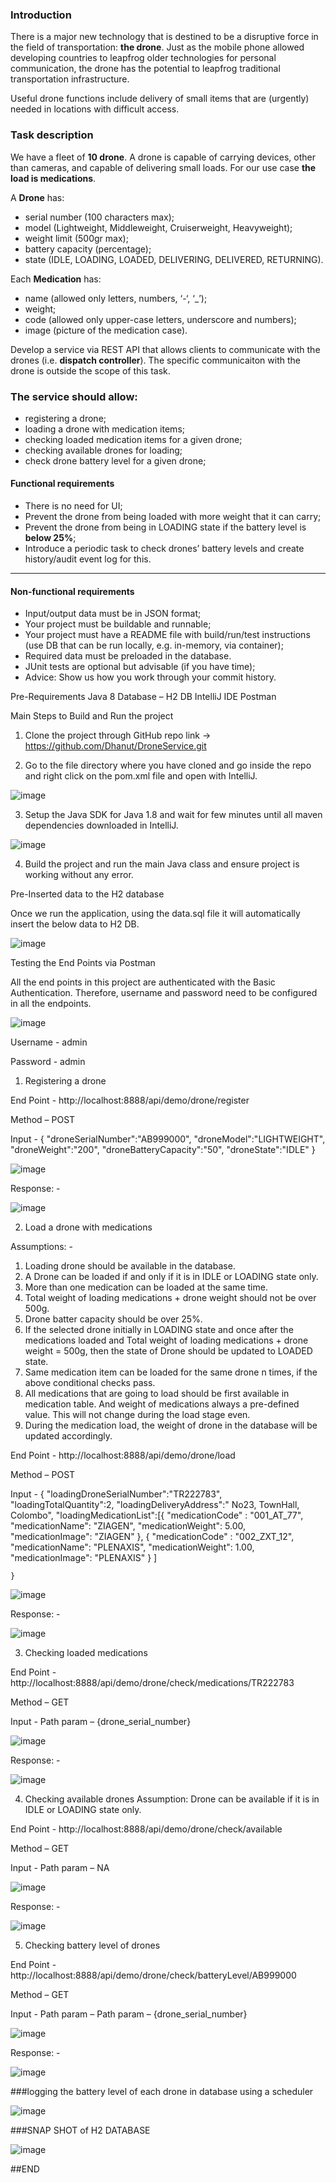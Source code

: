 ### Introduction

There is a major new technology that is destined to be a disruptive force in the field of transportation: **the drone**. Just as the mobile phone allowed developing countries to leapfrog older technologies for personal communication, the drone has the potential to leapfrog traditional transportation infrastructure.

Useful drone functions include delivery of small items that are (urgently) needed in locations with difficult access.

### Task description

We have a fleet of **10 drone**. A drone is capable of carrying devices, other than cameras, and capable of delivering small loads. For our use case **the load is medications**.

A **Drone** has:
- serial number (100 characters max);
- model (Lightweight, Middleweight, Cruiserweight, Heavyweight);
- weight limit (500gr max);
- battery capacity (percentage);
- state (IDLE, LOADING, LOADED, DELIVERING, DELIVERED, RETURNING).

Each **Medication** has: 
- name (allowed only letters, numbers, ‘-‘, ‘_’);
- weight;
- code (allowed only upper-case letters, underscore and numbers);
- image (picture of the medication case).

Develop a service via REST API that allows clients to communicate with the drones (i.e. **dispatch controller**). The specific communicaiton with the drone is outside the scope of this task. 


### The service should allow:

- registering a drone;
- loading a drone with medication items;
- checking loaded medication items for a given drone; 
- checking available drones for loading;
- check drone battery level for a given drone;

#### Functional requirements

- There is no need for UI;
- Prevent the drone from being loaded with more weight that it can carry;
- Prevent the drone from being in LOADING state if the battery level is **below 25%**;
- Introduce a periodic task to check drones’ battery levels and create history/audit event log for this.

---

#### Non-functional requirements

- Input/output data must be in JSON format;
- Your project must be buildable and runnable;
- Your project must have a README file with build/run/test instructions (use DB that can be run locally, e.g. in-memory, via container);
- Required data must be preloaded in the database.
- JUnit tests are optional but advisable (if you have time);
- Advice: Show us how you work through your commit history.

Pre-Requirements
        Java 8
        Database – H2 DB
        IntelliJ IDE
        Postman
        
Main Steps to Build and Run the project

01.	Clone the project through GitHub repo link -> https://github.com/Dhanut/DroneService.git
          
          
02.	Go to the file directory where you have cloned and go inside the repo and right click on the pom.xml file and open with IntelliJ.

![image](https://user-images.githubusercontent.com/24970163/209461507-b78e375d-c064-43f4-8dbf-aa94046e0d9d.png)
 
03.	Setup the Java SDK for Java 1.8 and wait for few minutes until all maven dependencies downloaded in IntelliJ.

![image](https://user-images.githubusercontent.com/24970163/209461521-c91a83bb-6944-45e5-b55d-a5d3df4954cd.png)

04.	Build the project and run the main Java class and ensure project is working without any error.

Pre-Inserted data to the H2 database

Once we run the application, using the data.sql file it will automatically insert the below data to H2 DB.
 

![image](https://user-images.githubusercontent.com/24970163/209461537-ac5a143f-e318-4734-b6c5-d9308d78bc02.png)



Testing the End Points via Postman

All the end points in this project are authenticated with the Basic Authentication. Therefore, username and password need to be configured in all the endpoints.
 
 ![image](https://user-images.githubusercontent.com/24970163/209461544-f8ec1cc1-2a69-4d4a-b4ec-58685e8f7ad3.png)

Username - admin

Password - admin 
01.	Registering a drone


End Point - http://localhost:8888/api/demo/drone/register


Method – POST


Input - {
   	    "droneSerialNumber":"AB999000",
    "droneModel":"LIGHTWEIGHT",
    "droneWeight":"200",
    "droneBatteryCapacity":"50",
    "droneState":"IDLE"
}
 
 ![image](https://user-images.githubusercontent.com/24970163/209461558-a38fbe0c-184b-4974-b303-7dce5cb5bbee.png)


Response: - 

 ![image](https://user-images.githubusercontent.com/24970163/209461561-7f27f367-1fd5-48dc-b574-95599fd71589.png)


02.	Load a drone with medications

Assumptions: -

01.	Loading drone should be available in the database.
02.	A Drone can be loaded if and only if it is in IDLE or LOADING state only.
03.	More than one medication can be loaded at the same time.
04.	Total weight of loading medications + drone weight should not be over 500g.
05.	Drone batter capacity should be over 25%.
06.	If the selected drone initially in LOADING state and once after the medications loaded and Total weight of loading medications + drone weight = 500g, then the state of Drone should be updated to LOADED state.
07.	Same medication item can be loaded for the same drone n times, if the above conditional checks pass.
08.	All medications that are going to load should be first available in medication table. And weight of medications always a pre-defined value. This will not change during the load stage even.
09.	During the medication load, the weight of drone in the database will be updated accordingly.

End Point - http://localhost:8888/api/demo/drone/load


Method    – POST


Input        -  {
    "loadingDroneSerialNumber":"TR222783",
    "loadingTotalQuantity":2,
    "loadingDeliveryAddress":" No23, TownHall, Colombo",
    "loadingMedicationList":[{
    "medicationCode" : "001_AT_77",
    "medicationName": "ZIAGEN",
    "medicationWeight": 5.00,
    "medicationImage": "ZIAGEN" },
{
    "medicationCode" : "002_ZXT_12",
    "medicationName": "PLENAXIS",
    "medicationWeight": 1.00,
    "medicationImage": "PLENAXIS" }
  ]

 	}

![image](https://user-images.githubusercontent.com/24970163/209461579-c87d212f-5119-4a56-9d30-c09e5b32e6d5.png)

 

Response: - 
 
 ![image](https://user-images.githubusercontent.com/24970163/209461583-568ac7fb-ea50-4fc6-8586-d9cb6b5f1081.png)



03.	Checking loaded medications

End Point - http://localhost:8888/api/demo/drone/check/medications/TR222783

Method – GET

Input - Path param – {drone_serial_number}

 ![image](https://user-images.githubusercontent.com/24970163/209461595-91d35cbe-6c9b-42a3-bc78-79fcced5d237.png)


Response: - 
 
![image](https://user-images.githubusercontent.com/24970163/209461601-84d7264a-b182-48d7-828e-6d10e2acc48b.png)



04.	Checking available drones
Assumption: Drone can be available if it is in IDLE or LOADING state only.

End Point - http://localhost:8888/api/demo/drone/check/available

Method – GET

Input - Path param – NA

![image](https://user-images.githubusercontent.com/24970163/209461612-da531e3f-d694-45d0-86ce-566e3f518136.png)

 
Response: - 
 
![image](https://user-images.githubusercontent.com/24970163/209461615-33618f1c-9d3f-422f-9c29-2112136f625e.png)

05.	Checking battery level of drones

End Point - http://localhost:8888/api/demo/drone/check/batteryLevel/AB999000

Method – GET

Input - Path param – Path param – {drone_serial_number}

![image](https://user-images.githubusercontent.com/24970163/209461624-6248990c-e98f-4749-ac55-fb426452e6f1.png)

 
Response: - 
 

![image](https://user-images.githubusercontent.com/24970163/209461628-de2635e8-0453-4473-9f14-ab5c00679328.png)



###logging the battery level of each drone in database using a scheduler
 
 ![image](https://user-images.githubusercontent.com/24970163/209461636-0242c95e-2ad5-445d-b219-b956799e121a.png)

###SNAP SHOT of H2 DATABASE
 
![image](https://user-images.githubusercontent.com/24970163/209461646-c4ee72cf-3ee1-40f7-9e97-7f5980f8f5b7.png)

##END
